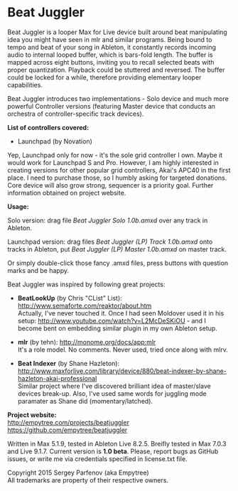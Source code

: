 Beat Juggler
============

Beat Juggler is a looper Max for Live device built around beat manipulating idea you might have seen in mlr and similar programs. Being bound to tempo and beat of your song in Ableton, it constantly records incoming audio to internal looped buffer, which is bars-fold length. The buffer is mapped across eight buttons, inviting you to recall selected beats with proper quantization. Playback could be stuttered and reversed. The buffer could be locked for a while, therefore providing elementary looper capabilities.

Beat Juggler introduces two implementations - Solo device and much more powerful Controller versions (featuring Master device that conducts an orchestra of controller-specific track devices).

**List of controllers covered:**
- Launchpad (by Novation)

Yep, Launchpad only for now - it's the sole grid controller I own. Maybe it would work for Launchpad S and Pro. However, I am highly interested in creating versions for other popular grid controllers, Akai's APC40 in the first place. I need to purchase those, so I humbly asking for targeted donations. Core device will also grow strong, sequencer is a priority goal. Further information obtained on project website.

**Usage:**

Solo version: drag file *Beat Juggler Solo 1.0b.amxd* over any track in Ableton.

Launchpad version: drag files *Beat Juggler (LP) Track 1.0b.amxd* onto tracks in Ableton, put *Beat Juggler (LP) Master 1.0b.amxd* on master track.

Or simply double-click those fancy .amxd files, press buttons with question marks and be happy.

Beat Juggler was inspired by following great projects:

- **BeatLookUp** (by Chris "CList" List): http://www.semaforte.com/reaktor/about.htm  
Actually, I've never touched it. Once I had seen Moldover used it in his setup: http://www.youtube.com/watch?v=L2McDeSKiOU - and I become bent on embedding similar plugin in my own Ableton setup.

- **mlr** (by tehn): http://monome.org/docs/app:mlr  
It's a role model. No comments. Never used, tried once along with mlrv.

- **Beat Indexer** (by Shane Hazleton): http://www.maxforlive.com/library/device/880/beat-indexer-by-shane-hazleton-akai-professional  
Similar project where I've discovered brilliant idea of master/slave devices break-up. Also, I've used same words for juggling mode paramater as Shane did (momentary/latched). 

**Project website:**  
http://empytree.com/projects/beatjuggler  
https://github.com/empytree/beatjuggler

Written in Max 5.1.9, tested in Ableton Live 8.2.5. Breifly tested in Max 7.0.3 and Live 9.1.7. Current version is **1.0 beta**. Please, report bugs as GitHub issues, or write me via credentials specified in license.txt file.

Copyright 2015 Sergey Parfenov (aka Empytree)  
All trademarks are property of their respective owners.
